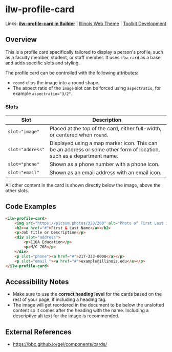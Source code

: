 # ilw-profile-card

Links: **[ilw-profile-card in Builder](https://builder3.toolkit.illinois.edu/component/ilw-profile-card/index.html)** | 
[Illinois Web Theme](https://webtheme.illinois.edu/) | 
[Toolkit Development](https://github.com/web-illinois/toolkit-management)

## Overview

This is a profile card specifically tailored to display a person's profile, such as a faculty member, student, or
staff member. It uses `ilw-card` as a base and adds specific slots and styling.

The profile card can be controlled with the following attributes:

- `round` clips the image into a round shape.
- The aspect ratio of the `image` slot can be forced using `aspectratio`, for example `aspectratio="3/2"`.

### Slots

| Slot             | Description                                                                                                          |
|------------------|----------------------------------------------------------------------------------------------------------------------|
| `slot="image"`   | Placed at the top of the card, either full-width, or centered when `round`.                                          |
| `slot="address"` | Displayed using a map marker icon. This can be an address or some other form of location, such as a department name. |
| `slot="phone"`   | Shown as a phone number with a phone icon.                                                                           |
| `slot="email"`   | Shown as an email address with an email icon.                                                                        |

All other content in the card is shown directly below the image, above the other slots.

## Code Examples

```html
<ilw-profile-card>
    <img src="https://picsum.photos/320/200" alt="Photo of First Last in front of the Illini Union." slot="image">
    <h2><a href="#">First & Last Name</a></h2>
    <p>Job Title or Description</p>
    <div slot="address">
        <p>110A Education</p>
        <p>M/C 708</p>
    </div>
    <p slot="phone"><a href="#">217-333-0000</a></p>
    <p slot="email "><a href="#">example@illinois.edu</a></p>
</ilw-profile-card>
```

## Accessibility Notes

- Make sure to use the **correct heading level** for the cards based on the rest of your page, if including a heading
  tag.
- The image will get reordered in the document to be below the unslotted content so it comes after the heading with
  the name. Including a descriptive alt text for the image is recommended.

## External References

- https://bbc.github.io/gel/components/cards/